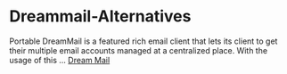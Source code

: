 # Dreammail-Alternatives
Portable DreamMail is a featured rich email client that lets its client to get their multiple email accounts managed at a centralized place. With the usage of this ...
<a href="https://alternative.tips/dreammail-alternatives-57613">Dream Mail<a/> 
